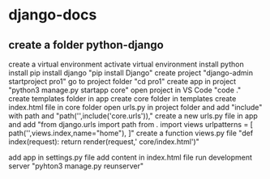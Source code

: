 # django-docs
## create a folder python-django
create a virtual environment 
activate virtual environment
install python
install pip
install django "pip install Django"
create project "django-admin startproject pro1"
go to project folder "cd pro1"
create app in project "python3 manage.py startapp core"
open project in VS Code "code ."
create templates folder in app
create core folder in templates
create index.html file in core folder
open urls.py in project folder and add "include" with path and  "path('',include('core.urls')),"
create a new urls.py file in app and add 
"from django.urls import path
from . import views
urlpatterns = [
    path('',views.index,name="home"),
]"
create a function views.py file 
"def index(request):
    return render(request,' core/index.html')"

add app in settings.py file
add content in index.html file
run development server "pyhton3 manage.py reunserver"
